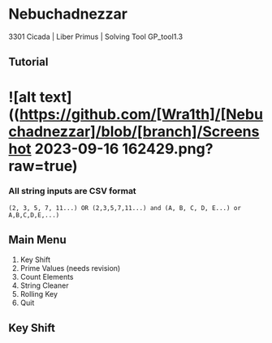 # Nebuchadnezzar
3301 Cicada | Liber Primus | Solving Tool GP_tool1.3

## Tutorial
# ![alt text] ((https://github.com/[Wra1th]/[Nebuchadnezzar]/blob/[branch]/Screenshot 2023-09-16 162429.png?raw=true)
### All string inputs are CSV format 
```(2, 3, 5, 7, 11...) OR (2,3,5,7,11...) and (A, B, C, D, E...) or A,B,C,D,E,...)```
## Main Menu
  1. Key Shift
  2. Prime Values (needs revision)
  3. Count Elements
  4. String Cleaner
  5. Rolling Key
  6. Quit

## Key Shift
